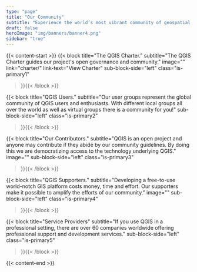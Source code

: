 ```yaml
---
type: "page"
title: "Our Community"
subtitle: "Experience the world’s most vibrant community of geospatial experts and enthusiasts"
draft: false
heroImage: "img/banners/banner4.png"
sidebar: "true"
---
```

{{< content-start  >}}
{{< block
    title="The QGIS Charter."
    subtitle="The QGIS Charter guides our project's open governance and community."
    image=""
    link="charter/"
    link-text="View Charter"
    sub-block-side="left"
    class="is-primary1"
>}}{{< /block >}}

{{< block
    title="QGIS Users."
    subtitle="Our user groups represent the global community of QGIS users and enthusiasts. With different local groups all over the world as well as virtual groups there is a community for you!"
    sub-block-side="left"
    class="is-primary2"
>}}{{< /block >}}

{{< block
    title="Our Contributors."
    subtitle="QGIS is an open project and anyone may contribute if they abide by our community guidelines. By doing this we are democratizing access to the technology underlying QGIS."
    image=""
    sub-block-side="left"
    class="is-primary3"
>}}{{< /block >}}

{{< block
    title="QGIS Supporters."
    subtitle="Developing a free-to-use world-notch GIS platform costs money, time and effort. Our supporters make it possible to amplify the efforts of our community."
    image=""
    sub-block-side="left"
    class="is-primary4"
>}}{{< /block >}}


{{< block
    title="Service Providers"
    subtitle="If you use QGIS in a professional setting, there are over 60 companies worldwide offering professional support and development services."
    sub-block-side="left"
    class="is-primary5"
>}}{{< /block >}}

{{< content-end >}}